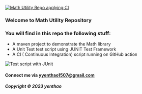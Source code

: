 [![Math Utility Repo applying CI](https://github.com/yyenthaonek/math-util-mvn-sap1701/actions/workflows/math-util-ci.yml/badge.svg)](https://github.com/yyenthaonek/math-util-mvn-sap1701/actions/workflows/math-util-ci.yml)
### Welcome to Math Utility Repository

### You will find in this repo the following stuff:

* A maven project to demonstrate the Math library
* A Unit Test test script using JUNIT Test Framework
* A CI ( Continuous Integration) script running on GitHub action

![Test script with JUnit]()

#### Connect me via yyenthao1507@gmail.com

##### Copyright &#169; 2023 yenthao
